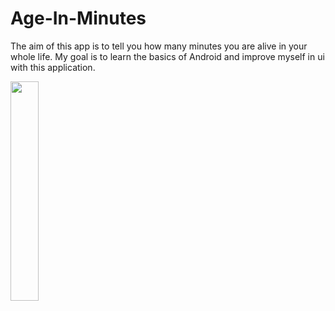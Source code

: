 # Age-In-Minutes
The aim of this app is to tell you how many minutes you are alive in your whole life. My goal is to learn the basics of Android and improve myself in ui with this application.


<img src="https://user-images.githubusercontent.com/67637511/230619793-7aebf0b4-f640-43fb-a413-4680b3528f54.gif" width="30%" />
